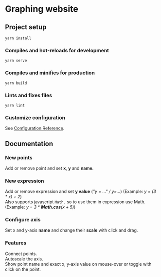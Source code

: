 # Graphing website

## Project setup
```
yarn install
```

### Compiles and hot-reloads for development
```
yarn serve
```

### Compiles and minifies for production
```
yarn build
```

### Lints and fixes files
```
yarn lint
```

### Customize configuration
See [Configuration Reference](https://cli.vuejs.org/config/).

## Documentation 
### New points
Add or remove point and set __x__, __y__ and __name__.

### New expression
Add or remove expression and set __y value__ (_"y = ..." / y=..._) (Example: _y = (3 * x) + 2_)  
Also supports javascript ```Math.``` so to use them in expression use Math. (Example: _y = 3 * **Math.cos**(x + 5)_)

### Configure axis
Set x and y-axis __name__ and change their __scale__ with click and drag.

### Features
Connect points.  
Autoscale the axis.  
Show point name and exact x, y-axis value on mouse-over or toggle with click on the point. 

